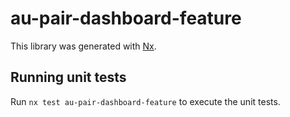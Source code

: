 # au-pair-dashboard-feature

This library was generated with [Nx](https://nx.dev).

## Running unit tests

Run `nx test au-pair-dashboard-feature` to execute the unit tests.
